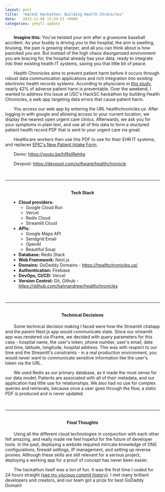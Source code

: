 ```yaml
---
layout: post
title:  "HackSC Hackathon: Building Health Chronicles"
date:   2023-11-06 13:54:51 +0000
categories: jekyll update
---
```


<p style="text-indent: 2em;">
<strong>Imagine this:</strong> You’ve twisted your arm after a gruesome baseball accident. As your buddy is driving you to the hospital, the arm is swelling, bruising, the pain is growing sharper, and all you can think about is how panicked you are. But instead of the high chaos disorganized environment you are bracing for, the hospital already has your data, ready to integrate into their existing health IT systems, saving you that little bit of peace.
</p>

<p style="text-indent: 2em;">
Health Chronicles aims to prevent patient harm before it occurs through robust data communication applications and rich integration into existing electronic health records systems.
According to physicians in <a href="https://oig.hhs.gov/oei/reports/OEI-06-18-00400.pdf" target="_blank">this study</a>, nearly 42% of adverse patient harm is preventable.
Over the weekend, I wanted to address this issue at USC's HackSC hackathon by building Health Chronicles, a web app targeting data errors that cause patient harm.
</p>

<p style="text-indent: 2em;">
You access our web app by entering the URL healthchronicles.us. After logging in with google and allowing access to your current location, we display the nearest open urgent care clinics. Afterwards, we ask you for your symptoms in plain text, and use all of this data to form a stuctured patient health record PDF that is sent to your urgent care via gmail.
</p>

<p style="text-indent: 2em;">
Healthcare workers then use this PDF to use for their EHR IT systems, and replaces <a href="https://epic-care.com/wp-content/uploads/2022/02/Epic-Care-New-Patient-Intake-Packet.2022.02.01.pdf
" target="_blank">EPIC's New Patient Intake Form</a>. 

<p style="text-indent: 2em;">
Demo: <a href="https://youtu.be/hf6sIRehitg" target="_blank">https://youtu.be/hf6sIRehitg</a>
</p>
<p style="text-indent: 2em;">
Devpost: <a href="https://devpost.com/software/healthchronicle" target="_blank">https://devpost.com/software/healthchronicle</a>
</p>


<!-- <iframe width="560" height="315" src="https://youtu.be/hf6sIRehitg" frameborder="0" allow="accelerometer; autoplay; clipboard-write; encrypted-media; gyroscope; picture-in-picture" allowfullscreen></iframe> -->


</p>

<br>
<hr>
<br>


<div style="text-align: center;">
    <strong>Tech Stack</strong>
</div>
<div style="margin-left: 20px;">
    <ul>
        <li><strong>Cloud providers:</strong>
            <ul>
                <li>Google Cloud Run</li>
                <li>Vercel</li>
                <li>Redis Cloud</li>
                <li>Streamlit Cloud</li>
            </ul>
        </li>
        <li><strong>APIs:</strong>
            <ul>
                <li>Google Maps API</li>
                <li>Sendgrid Email</li>
                <li>OpenAI</li>
                <li>Beautiful Soup</li>
            </ul>
        </li>
        <li><strong>Database:</strong> Redis Stack</li>
        <li><strong>Web Framework:</strong> Next.js</li>
        <li><strong>Domains:</strong> GoDaddy Domains - <a href="https://healthchronicles.us/" target="_blank">https://healthchronicles.us/</a></li>
        <li><strong>Authentication:</strong> Firebase</li>
        <li><strong>DevOps, CI/CD:</strong> Vercel</li>
        <li><strong>Version Control:</strong> Git, Github - <a href="https://github.com/hahnandrew/healthchronicles" target="_blank">https://github.com/hahnandrew/healthchronicles</a></li>
    </ul>
</div>



<br>
<hr>
<br>


<div style="text-align: center; margin-bottom: 20px;">
    <strong>Technical Decisions</strong>
</div>
<p style="text-indent: 2em;">
Some technical decision making I faced were how the Streamlit chatapp and the parent Next.js app would communicate state. Since our streamlit app was rendered via iFrame, we decided with query parameters for this case - hospital name, the user's token, phone number, user's email, date and time, latitude, longitude, hospital address. This was with respect to our time and the Streamlit's constraints - in a real production environment, you would never want to communicate sensitive information like the user's token via the URL. 
</p>

<p style="text-indent: 2em;">
We used Redis as our primary database, as it made the most sense for our data model; Patients are associated with all of their metadata, and our application had little use for relationships. We also had no use for complex queries and retrievals, because once a user goes through the flow, a static PDF is produced and is never updated. 
</p>

<br>
<hr>
<br>

<div style="text-align: center; margin-bottom: 20px;">
    <strong>Final Thoughts</strong>
</div>

<p style="text-indent: 2em;">
Using all the different cloud technologies in conjunction with each other felt amazing, and really made me feel hopeful for the future of developer tools. In the past, deploying a website required intricate knowledge of DNS configurations, firewall settings, IP management, and setting up reverse proxies. Although these skills are still relevant for a serious project, deploying a working app for a proof of concept has never been easier.
</p>

<p style="text-indent: 2em;">
The hackathon itself was a ton of fun. It was the first time I coded for 24 hours straight <a href="https://github.com/hahnandrew/healthchronicles/commits/main">(see my viscious commit history)</a>. I met many brilliant developers and creators, and our team got a prize for best GoDaddy Domain!
</p>